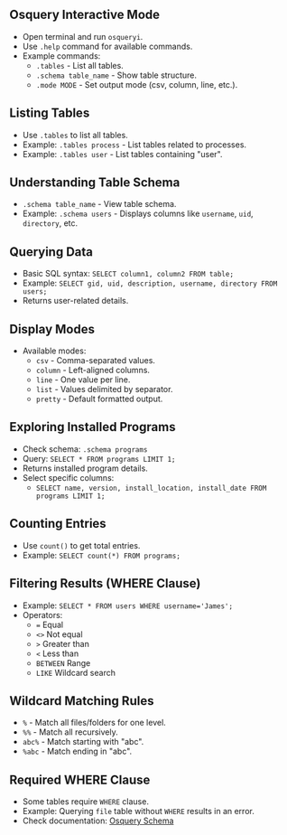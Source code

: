 ## Osquery Interactive Mode
 
- Open terminal and run `osqueryi`.
- Use `.help` command for available commands.
- Example commands:
  - `.tables` - List all tables.
  - `.schema table_name` - Show table structure.
  - `.mode MODE` - Set output mode (csv, column, line, etc.).

## Listing Tables

- Use `.tables` to list all tables.
- Example: `.tables process` - List tables related to processes.
- Example: `.tables user` - List tables containing "user".

## Understanding Table Schema

- `.schema table_name` - View table schema.
- Example: `.schema users` - Displays columns like `username`, `uid`, `directory`, etc.

## Querying Data

- Basic SQL syntax: `SELECT column1, column2 FROM table;`
- Example: `SELECT gid, uid, description, username, directory FROM users;`
- Returns user-related details.

## Display Modes

- Available modes:
  - `csv` - Comma-separated values.
  - `column` - Left-aligned columns.
  - `line` - One value per line.
  - `list` - Values delimited by separator.
  - `pretty` - Default formatted output.

## Exploring Installed Programs

- Check schema: `.schema programs`
- Query: `SELECT * FROM programs LIMIT 1;`
- Returns installed program details.
- Select specific columns:
  - `SELECT name, version, install_location, install_date FROM programs LIMIT 1;`

## Counting Entries

- Use `count()` to get total entries.
- Example: `SELECT count(*) FROM programs;`

## Filtering Results (WHERE Clause)

- Example: `SELECT * FROM users WHERE username='James';`
- Operators:
  - `=` Equal
  - `<>` Not equal
  - `>` Greater than
  - `<` Less than
  - `BETWEEN` Range
  - `LIKE` Wildcard search

## Wildcard Matching Rules

- `%` - Match all files/folders for one level.
- `%%` - Match all recursively.
- `abc%` - Match starting with "abc".
- `%abc` - Match ending in "abc".

## Required WHERE Clause

- Some tables require `WHERE` clause.
- Example: Querying `file` table without `WHERE` results in an error.
- Check documentation: [Osquery Schema](https://osquery.io/schema/#file)
